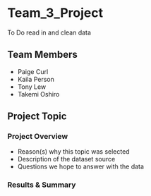 # Team_3_Project

To Do
read in and clean data

## Team Members
* Paige Curl
* Kaila Person
* Tony Lew
* Takemi Oshiro

## Project Topic

### Project Overview
* Reason(s) why this topic was selected
* Description of the dataset source
* Questions we hope to answer with the data

### Results & Summary
